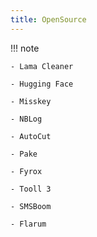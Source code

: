 ```yaml
---
title: OpenSource
---
```


!!! note

    - Lama Cleaner

    - Hugging Face

    - Misskey

    - NBLog

    - AutoCut
  
    - Pake

    - Fyrox

    - Tooll 3
  
    - SMSBoom
  
    - Flarum   